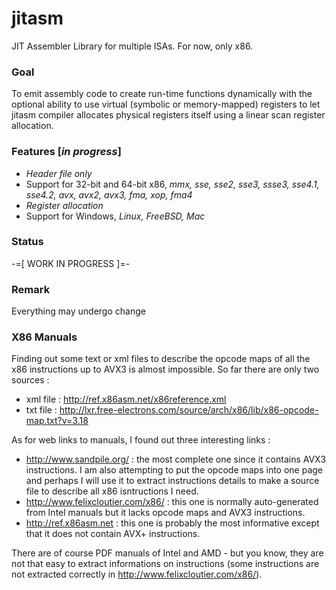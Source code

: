 jitasm
======

JIT Assembler Library for multiple ISAs. For now, only x86.  

### Goal

To emit assembly code to create run-time functions dynamically with the optional ability to use virtual (symbolic or memory-mapped) registers to let jitasm compiler allocates physical registers itself using a linear scan register allocation.

### Features [*in progress*]

- *Header file only*
- Support for 32-bit and 64-bit x86, *mmx, sse, sse2, sse3, ssse3, sse4.1, sse4.2, avx, avx2, avx3, fma, xop, fma4*
- *Register allocation*
- Support for Windows, *Linux, FreeBSD, Mac*

### Status

-=[ WORK IN PROGRESS ]=-

### Remark

Everything may undergo change

### X86 Manuals

Finding out some text or xml files to describe the opcode maps of all the x86 instructions up to AVX3 is almost impossible. So far there are only two sources :
- xml file : http://ref.x86asm.net/x86reference.xml
- txt file : http://lxr.free-electrons.com/source/arch/x86/lib/x86-opcode-map.txt?v=3.18

As for web links to manuals, I found out three interesting links :
- http://www.sandpile.org/ : the most complete one since it contains AVX3 instructions. I am also attempting to put the opcode maps into one page and perhaps I will use it to extract instructions details to make a source file to describe all x86 isntructions I need.
- http://www.felixcloutier.com/x86/ : this one is normally auto-generated from Intel manuals but it lacks opcode maps and AVX3 instructions.
- http://ref.x86asm.net : this one is probably the most informative except that it does not contain AVX+ instructions. 

There are of course PDF manuals of Intel and AMD - but you know, they are not that easy to extract informations on instructions (some instructions are not extracted correctly in http://www.felixcloutier.com/x86/). 
